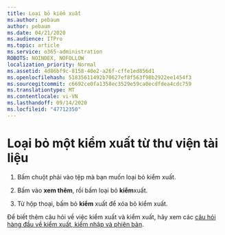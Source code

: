 ```yaml
---
title: Loại bỏ kiểm xuất
ms.author: pebaum
author: pebaum
ms.date: 04/21/2020
ms.audience: ITPro
ms.topic: article
ms.service: o365-administration
ROBOTS: NOINDEX, NOFOLLOW
localization_priority: Normal
ms.assetid: 4d86bf9c-8158-40e2-a26f-cffe1ed856d1
ms.openlocfilehash: 51835611492b70627ef8f563f98b2922ee1454f3
ms.sourcegitcommit: c6692ce0fa1358ec3529e59ca0ecdfdea4cdc759
ms.translationtype: MT
ms.contentlocale: vi-VN
ms.lasthandoff: 09/14/2020
ms.locfileid: "47712350"
---
```

# <a name="discard-a-check-out-from-a-document-library"></a>Loại bỏ một kiểm xuất từ thư viện tài liệu

1. Bấm chuột phải vào tệp mà bạn muốn loại bỏ kiểm xuất.
    
2. Bấm vào **xem thêm**, rồi bấm loại bỏ **kiểm**xuất. 
    
3. Từ hộp thoại, bấm bỏ **kiểm** xuất để xóa bỏ kiểm xuất. 
    
Để biết thêm câu hỏi về việc kiểm xuất và kiểm xuất, hãy xem các [câu hỏi hàng đầu về kiểm xuất, kiểm nhập và phiên bản](https://go.microsoft.com/fwlink/?linkid=2018786).
  

